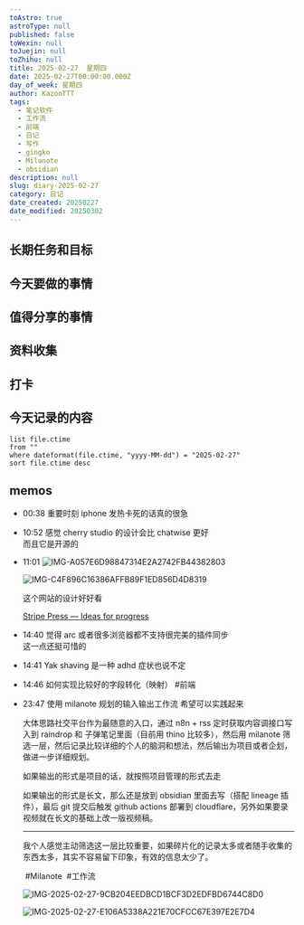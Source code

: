 ```yaml
---
toAstro: true
astroType: null
published: false
toWexin: null
toJuejin: null
toZhihu: null
title: 2025-02-27  星期四
date: 2025-02-27T00:00:00.000Z
day_of_week: 星期四
author: KazooTTT
tags:
  - 笔记软件
  - 工作流
  - 前端
  - 日记
  - 写作
  - gingko
  - Milanote
  - obsidian
description: null
slug: diary-2025-02-27
category: 日记
date_created: 20250227
date_modified: 20250302
---
```


## 长期任务和目标

## 今天要做的事情

## 值得分享的事情

## 资料收集

## 打卡

## 今天记录的内容

``` dataview
list file.ctime
from ""
where dateformat(file.ctime, "yyyy-MM-dd") = "2025-02-27"
sort file.ctime desc
```

## memos

- 00:38 重要时刻 iphone 发热卡死的话真的很急 
- 10:52 
	感觉 cherry studio 的设计会比 chatwise 更好  
	而且它是开源的 
- 11:01 
	![IMG-A057E6D98847314E2A2742FB44382803](</mdImages/IMG-A057E6D98847314E2A2742FB44382803.png>)  

	![IMG-C4F896C16386AFFB89F1ED856D4D8319](</mdImages/IMG-C4F896C16386AFFB89F1ED856D4D8319.png>)  

	这个网站的设计好好看  

	[Stripe Press — Ideas for progress](<https://press.stripe.com/>)

- 14:40 
	觉得 arc 或者很多浏览器都不支持很完美的插件同步   
	这一点还挺可惜的 
- 14:41 Yak shaving 是一种 adhd 症状也说不定 
- 14:46 如何实现比较好的字段转化（映射）   #前端 
- 23:47 
	使用 milanote 规划的输入输出工作流 希望可以实践起来

	大体思路社交平台作为最随意的入口，通过 n8n + rss 定时获取内容调接口写入到 raindrop 和 子弹笔记里面（目前用 thino 比较多），然后用 milanote 筛选一层，然后记录比较详细的个人的脑洞和想法，然后输出为项目或者企划，做进一步详细规划。

	如果输出的形式是项目的话，就按照项目管理的形式去走

	如果输出的形式是长文，那么还是放到 obsidian 里面去写（搭配 lineage 插件），最后 git 提交后触发 github actions 部署到 cloudflare，另外如果要录视频就在长文的基础上改一版视频稿。

	---

	我个人感觉主动筛选这一层比较重要，如果碎片化的记录太多或者随手收集的东西太多，其实不容易留下印象，有效的信息太少了。

	 ﻿#Milanote﻿  ﻿#工作流

	![IMG-2025-02-27-9CB204EEDBCD1BCF3D2EDFBD6744C8D0](</mdImages/IMG-2025-02-27-9CB204EEDBCD1BCF3D2EDFBD6744C8D0.png>) 

	![IMG-2025-02-27-E106A5338A221E70CFCC67E397E2E7D4](</mdImages/IMG-2025-02-27-E106A5338A221E70CFCC67E397E2E7D4.png>)

	
